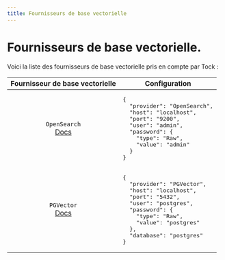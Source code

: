 ```yaml
---
title: Fournisseurs de base vectorielle
---
```


# Fournisseurs de base vectorielle.

Voici la liste des fournisseurs de base vectorielle pris en compte par Tock :

<table>
<thead>
<tr>
<th style="font-weight:bold">Fournisseur de base vectorielle</th>
<th style="font-weight:bold">Configuration</th>
</tr>
</thead>
<tbody>
<tr>
<td style="text-align: center;" markdown="span">

`OpenSearch` <br />
[Docs](https://opensearch.org/docs/latest/about/)
</td>
<td style="vertical-align: top;">
<pre>
{
  "provider": "OpenSearch",
  "host": "localhost",
  "port": "9200",
  "user": "admin",
  "password": {
    "type": "Raw",
    "value": "admin"
  }
}
</pre>
</td>
</tr>
<tr>
<td style="text-align: center;" markdown="span">

`PGVector` <br />
[Docs](https://github.com/pgvector/pgvector)
</td>
<td style="vertical-align: top;">
<pre>
{
  "provider": "PGVector",
  "host": "localhost",
  "port": "5432",
  "user": "postgres",
  "password": {
    "type": "Raw",
    "value": "postgres"
  },
  "database": "postgres"
}
</pre>
</td>
</tr>
</tbody>
</table>